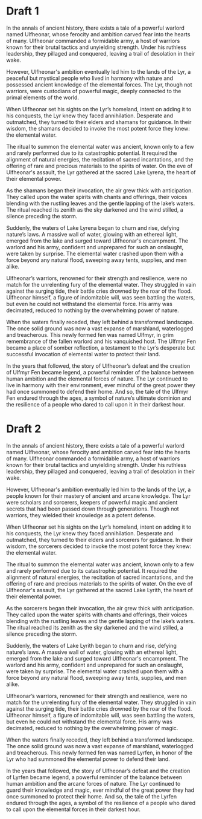 # Draft 1

In the annals of ancient history, there exists a tale of a powerful warlord named Ulfheonar, whose ferocity and ambition carved fear into the hearts of many. Ulfheonar commanded a formidable army, a host of warriors known for their brutal tactics and unyielding strength. Under his ruthless leadership, they pillaged and conquered, leaving a trail of desolation in their wake.

However, Ulfheonar's ambition eventually led him to the lands of the Lyr, a peaceful but mystical people who lived in harmony with nature and possessed ancient knowledge of the elemental forces. The Lyr, though not warriors, were custodians of powerful magic, deeply connected to the primal elements of the world.

When Ulfheonar set his sights on the Lyr’s homeland, intent on adding it to his conquests, the Lyr knew they faced annihilation. Desperate and outmatched, they turned to their elders and shamans for guidance. In their wisdom, the shamans decided to invoke the most potent force they knew: the elemental water.

The ritual to summon the elemental water was ancient, known only to a few and rarely performed due to its catastrophic potential. It required the alignment of natural energies, the recitation of sacred incantations, and the offering of rare and precious materials to the spirits of water. On the eve of Ulfheonar's assault, the Lyr gathered at the sacred Lake Lyrena, the heart of their elemental power.

As the shamans began their invocation, the air grew thick with anticipation. They called upon the water spirits with chants and offerings, their voices blending with the rustling leaves and the gentle lapping of the lake’s waters. The ritual reached its zenith as the sky darkened and the wind stilled, a silence preceding the storm.

Suddenly, the waters of Lake Lyrena began to churn and rise, defying nature’s laws. A massive wall of water, glowing with an ethereal light, emerged from the lake and surged toward Ulfheonar's encampment. The warlord and his army, confident and unprepared for such an onslaught, were taken by surprise. The elemental water crashed upon them with a force beyond any natural flood, sweeping away tents, supplies, and men alike.

Ulfheonar’s warriors, renowned for their strength and resilience, were no match for the unrelenting fury of the elemental water. They struggled in vain against the surging tide, their battle cries drowned by the roar of the flood. Ulfheonar himself, a figure of indomitable will, was seen battling the waters, but even he could not withstand the elemental force. His army was decimated, reduced to nothing by the overwhelming power of nature.

When the waters finally receded, they left behind a transformed landscape. The once solid ground was now a vast expanse of marshland, waterlogged and treacherous. This newly formed fen was named Ulfmyr, in grim remembrance of the fallen warlord and his vanquished host. The Ulfmyr Fen became a place of somber reflection, a testament to the Lyr’s desperate but successful invocation of elemental water to protect their land.

In the years that followed, the story of Ulfheonar’s defeat and the creation of Ulfmyr Fen became legend, a powerful reminder of the balance between human ambition and the elemental forces of nature. The Lyr continued to live in harmony with their environment, ever mindful of the great power they had once summoned to defend their home. And so, the tale of the Ulfmyr Fen endured through the ages, a symbol of nature’s ultimate dominion and the resilience of a people who dared to call upon it in their darkest hour.

# Draft 2

In the annals of ancient history, there exists a tale of a powerful warlord named Ulfheonar, whose ferocity and ambition carved fear into the hearts of many. Ulfheonar commanded a formidable army, a host of warriors known for their brutal tactics and unyielding strength. Under his ruthless leadership, they pillaged and conquered, leaving a trail of desolation in their wake.

However, Ulfheonar's ambition eventually led him to the lands of the Lyr, a people known for their mastery of ancient and arcane knowledge. The Lyr were scholars and sorcerers, keepers of powerful magic and ancient secrets that had been passed down through generations. Though not warriors, they wielded their knowledge as a potent defense.

When Ulfheonar set his sights on the Lyr’s homeland, intent on adding it to his conquests, the Lyr knew they faced annihilation. Desperate and outmatched, they turned to their elders and sorcerers for guidance. In their wisdom, the sorcerers decided to invoke the most potent force they knew: the elemental water.

The ritual to summon the elemental water was ancient, known only to a few and rarely performed due to its catastrophic potential. It required the alignment of natural energies, the recitation of sacred incantations, and the offering of rare and precious materials to the spirits of water. On the eve of Ulfheonar's assault, the Lyr gathered at the sacred Lake Lyrith, the heart of their elemental power.

As the sorcerers began their invocation, the air grew thick with anticipation. They called upon the water spirits with chants and offerings, their voices blending with the rustling leaves and the gentle lapping of the lake’s waters. The ritual reached its zenith as the sky darkened and the wind stilled, a silence preceding the storm.

Suddenly, the waters of Lake Lyrith began to churn and rise, defying nature’s laws. A massive wall of water, glowing with an ethereal light, emerged from the lake and surged toward Ulfheonar's encampment. The warlord and his army, confident and unprepared for such an onslaught, were taken by surprise. The elemental water crashed upon them with a force beyond any natural flood, sweeping away tents, supplies, and men alike.

Ulfheonar’s warriors, renowned for their strength and resilience, were no match for the unrelenting fury of the elemental water. They struggled in vain against the surging tide, their battle cries drowned by the roar of the flood. Ulfheonar himself, a figure of indomitable will, was seen battling the waters, but even he could not withstand the elemental force. His army was decimated, reduced to nothing by the overwhelming power of magic.

When the waters finally receded, they left behind a transformed landscape. The once solid ground was now a vast expanse of marshland, waterlogged and treacherous. This newly formed fen was named Lyrfen, in honor of the Lyr who had summoned the elemental power to defend their land.

In the years that followed, the story of Ulfheonar’s defeat and the creation of Lyrfen became legend, a powerful reminder of the balance between human ambition and the arcane forces of nature. The Lyr continued to guard their knowledge and magic, ever mindful of the great power they had once summoned to protect their home. And so, the tale of the Lyrfen endured through the ages, a symbol of the resilience of a people who dared to call upon the elemental forces in their darkest hour.